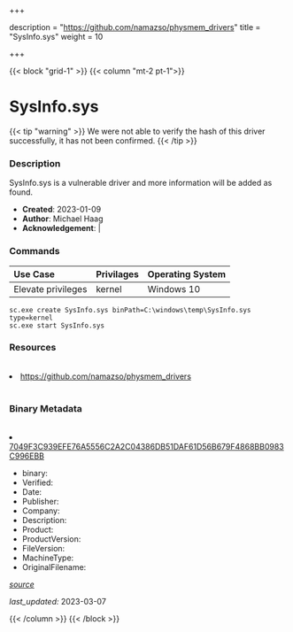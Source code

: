 +++

description = "https://github.com/namazso/physmem_drivers"
title = "SysInfo.sys"
weight = 10

+++


{{< block "grid-1" >}}
{{< column "mt-2 pt-1">}}




# SysInfo.sys 


{{< tip "warning" >}}
We were not able to verify the hash of this driver successfully, it has not been confirmed.
{{< /tip >}}




### Description


SysInfo.sys is a vulnerable driver and more information will be added as found.


- **Created**: 2023-01-09
- **Author**: Michael Haag
- **Acknowledgement**:  | [](https://twitter.com/)

### Commands

| Use Case | Privilages | Operating System | 
|:---- | ---- | ---- |
| Elevate privileges | kernel | Windows 10 |

```
sc.exe create SysInfo.sys binPath=C:\windows\temp\SysInfo.sys type=kernel
sc.exe start SysInfo.sys
```

### Resources
<br>


<li><a href=" https://github.com/namazso/physmem_drivers"> https://github.com/namazso/physmem_drivers</a></li>


<br>


### Binary Metadata
<br>



<li><a href="https://www.virustotal.com/gui/file/7049F3C939EFE76A5556C2A2C04386DB51DAF61D56B679F4868BB0983C996EBB">7049F3C939EFE76A5556C2A2C04386DB51DAF61D56B679F4868BB0983C996EBB</a></li>



- binary: 
- Verified: 
- Date: 
- Publisher: 
- Company: 
- Description: 
- Product: 
- ProductVersion: 
- FileVersion: 
- MachineType: 
- OriginalFilename: 

[*source*](https://github.com/magicsword-io/LOLDrivers/tree/main/yaml/sysinfo.sys.yml)

*last_updated:* 2023-03-07


{{< /column >}}
{{< /block >}}
